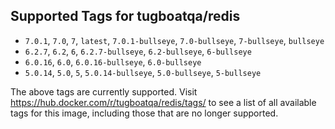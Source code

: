 ## Supported Tags for tugboatqa/redis

* `7.0.1`, `7.0`, `7`, `latest`, `7.0.1-bullseye`, `7.0-bullseye`, `7-bullseye`, `bullseye`
* `6.2.7`, `6.2`, `6`, `6.2.7-bullseye`, `6.2-bullseye`, `6-bullseye`
* `6.0.16`, `6.0`, `6.0.16-bullseye`, `6.0-bullseye`
* `5.0.14`, `5.0`, `5`, `5.0.14-bullseye`, `5.0-bullseye`, `5-bullseye`

The above tags are currently supported. Visit https://hub.docker.com/r/tugboatqa/redis/tags/ to see a list of all available tags for this image, including those that are no longer supported.
